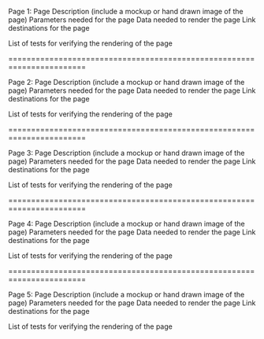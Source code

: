 Page 1: 
Page Description (include a mockup or hand drawn image of the page)
Parameters needed for the page
Data needed to render the page
Link destinations for the page

List of tests for verifying the rendering of the page


=======================================================================


Page 2: 
Page Description (include a mockup or hand drawn image of the page)
Parameters needed for the page
Data needed to render the page
Link destinations for the page

List of tests for verifying the rendering of the page


=======================================================================


Page 3: 
Page Description (include a mockup or hand drawn image of the page)
Parameters needed for the page
Data needed to render the page
Link destinations for the page

List of tests for verifying the rendering of the page


=======================================================================


Page 4: 
Page Description (include a mockup or hand drawn image of the page)
Parameters needed for the page
Data needed to render the page
Link destinations for the page

List of tests for verifying the rendering of the page


=======================================================================


Page 5: 
Page Description (include a mockup or hand drawn image of the page)
Parameters needed for the page
Data needed to render the page
Link destinations for the page

List of tests for verifying the rendering of the page